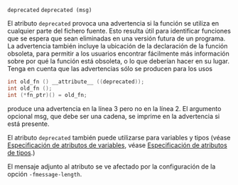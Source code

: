 `deprecated`[](https://gcc.gnu.org/onlinedocs/gcc/Common-Function-Attributes.html#index-deprecated-function-attribute)
`deprecated (msg)`

El atributo `deprecated` provoca una advertencia si la función se utiliza en cualquier parte del fichero fuente. Esto resulta útil para identificar funciones que se espera que sean eliminadas en una versión futura de un programa. La advertencia también incluye la ubicación de la declaración de la función obsoleta, para permitir a los usuarios encontrar fácilmente más información sobre por qué la función está obsoleta, o lo que deberían hacer en su lugar. Tenga en cuenta que las advertencias sólo se producen para los usos

```c
int old_fn () __attribute__ ((deprecated));
int old_fn ();
int (*fn_ptr)() = old_fn;
```

produce una advertencia en la línea 3 pero no en la línea 2. El argumento opcional msg, que debe ser una cadena, se imprime en la advertencia si está presente.

El atributo `deprecated` también puede utilizarse para variables y tipos (véase [Especificación de atributos de variables](https://gcc.gnu.org/onlinedocs/gcc/Variable-Attributes.html), véase [Especificación de atributos de tipos](https://gcc.gnu.org/onlinedocs/gcc/Type-Attributes.html).)

El mensaje adjunto al atributo se ve afectado por la configuración de la opción ``-fmessage-length``.